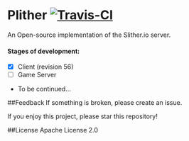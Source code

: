 # Plither [![Travis-CI](https://travis-ci.org/PlitherProject/Plither.svg)](https://travis-ci.org/PlitherProject/Plither)
An Open-source implementation of the Slither.io server.

#### Stages of development:
- [x] Client (revision 56)
- [ ] Game Server
- To be continued...

##Feedback
If something is broken, please create an issue.

If you enjoy this project, please star this repository!

##License
Apache License 2.0